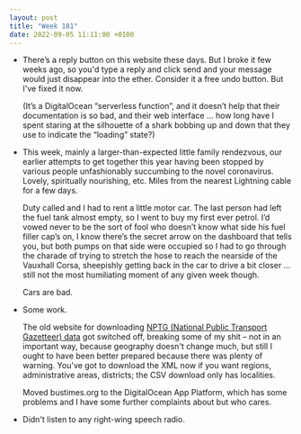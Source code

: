 ```yaml
---
layout: post
title: "Week 181"
date: 2022-09-05 11:11:00 +0100
---
```


- There’s a reply button on this website these days. But I broke it few weeks ago, so you'd type a reply and click send and your message would just disappear into the ether. Consider it a free undo button. But I've fixed it now.

  (It’s a DigitalOcean “serverless function”, and it doesn’t help that their documentation is so bad, and their web interface … how long have I spent staring at the silhouette of a shark bobbing up and down that they use to indicate the “loading” state?)

- This week, mainly a larger-than-expected little family rendezvous, our earlier attempts to get together this year having been stopped by various people unfashionably succumbing to the novel coronavirus. Lovely, spiritually nourishing, etc. Miles from the nearest Lightning cable for a few days.

  Duty called and I had to rent a little motor car. The last person had left the fuel tank almost empty, so I went to buy my first ever petrol. I’d vowed never to be the sort of fool who doesn’t know what side his fuel filler cap’s on, I know there’s the secret arrow on the dashboard that tells you, but both pumps on that side were occupied so I had to go through the charade of trying to stretch the hose to reach the nearside of the Vauxhall Corsa, sheepishly getting back in the car to drive a bit closer ... still not the most humiliating moment of any given week though. 

  Cars are bad. 

- Some work.

  The old website for downloading [NPTG (National Public Transport Gazetteer) data](https://beta-naptan.dft.gov.uk/download/nptg) got switched off, breaking some of my shit – not in an important way, because geography doesn't change much, but still I ought to have been better prepared because there was plenty of warning. You've got to download the XML now if you want regions, administrative areas, districts; the CSV download only has localities.

  Moved bustimes.org to the DigitalOcean App Platform, which has some problems and I have some further complaints about but who cares.

- Didn't listen to any right-wing speech radio.
